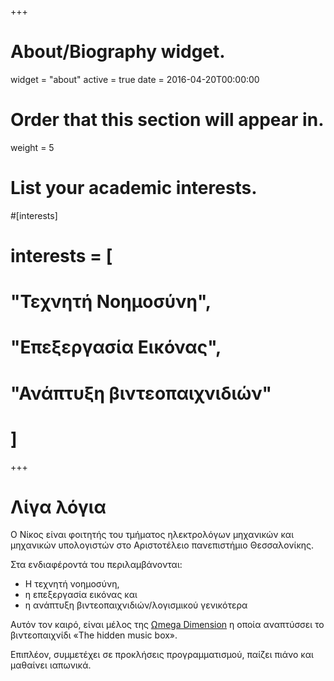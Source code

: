 +++
# About/Biography widget.
widget = "about"
active = true
date = 2016-04-20T00:00:00

# Order that this section will appear in.
weight = 5

# List your academic interests.
#[interests]
#  interests = [
#    "Τεχνητή Νοημοσύνη",
#    "Επεξεργασία Εικόνας",
#    "Ανάπτυξη βιντεοπαιχνιδιών"
#  ]

+++
# Λίγα λόγια
Ο Νίκος είναι φοιτητής του τμήματος ηλεκτρολόγων μηχανικών και μηχανικών υπολογιστών στο Αριστοτέλειο πανεπιστήμιο Θεσσαλονίκης. 

Στα ενδιαφέροντά του περιλαμβάνονται: 

- Η τεχνητή νοημοσύνη, 
- η επεξεργασία εικόνας και 
- η ανάπτυξη βιντεοπαιχνιδιών/λογισμικού γενικότερα

Αυτόν τον καιρό, είναι μέλος της [Ωmega Dimension](http://dimensionomega.ml/wp/) η οποία αναπτύσσει το βιντεοπαιχνίδι «The hidden music box».

Επιπλέον, συμμετέχει σε προκλήσεις προγραμματισμού, παίζει πιάνο και μαθαίνει ιαπωνικά.